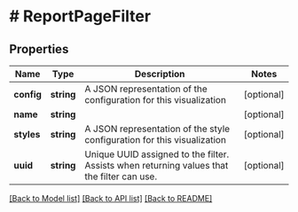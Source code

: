 # # ReportPageFilter

## Properties

Name | Type | Description | Notes
------------ | ------------- | ------------- | -------------
**config** | **string** | A JSON representation of the configuration for this visualization | [optional]
**name** | **string** |  | [optional]
**styles** | **string** | A JSON representation of the style configuration for this visualization | [optional]
**uuid** | **string** | Unique UUID assigned to the filter.  Assists when returning values that the filter can use. | [optional]

[[Back to Model list]](../../README.md#models) [[Back to API list]](../../README.md#endpoints) [[Back to README]](../../README.md)
